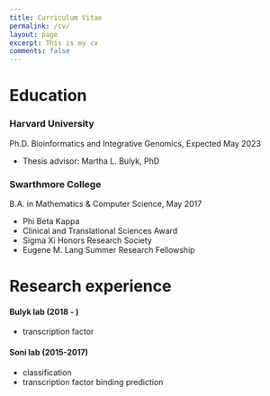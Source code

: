 ```yaml
---
title: Curriculum Vitae
permalink: /cv/
layout: page
excerpt: This is my cv
comments: false
---
```


# Education
### Harvard University
Ph.D. Bioinformatics and Integrative Genomics, Expected May 2023
- Thesis advisor: Martha L. Bulyk, PhD

### Swarthmore College
B.A. in Mathematics & Computer Science, May 2017
- Phi Beta Kappa
- Clinical and Translational Sciences Award
- Sigma Xi Honors Research Society
- Eugene M. Lang Summer Research Fellowship

# Research experience
#### Bulyk lab (2018 - )
- transcription factor

#### Soni lab (2015-2017)
- classification
- transcription factor binding prediction
